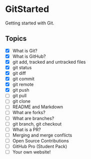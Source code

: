 # GitStarted
Getting started with Git.
## Topics
- [x] What is Git?
- [x] What is GitHub?
- [x] git add, tracked and untracked files
- [x] git status
- [x] git diff 
- [x] git commit
- [x] git remote
- [x] git push
- [ ] git pull
- [ ] git clone
- [ ] README and Markdown
- [ ] What are forks?
- [ ] What are branches?
- [ ] git branch, git checkout
- [ ] What is a PR?
- [ ] Merging and merge conflicts
- [ ] Open Source Contributions
- [ ] GitHub Pro (Student Pack)
- [ ] Your own website!
